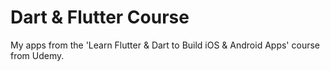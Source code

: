 # Dart & Flutter Course

My apps from the 'Learn Flutter & Dart to Build iOS & Android Apps' course from Udemy.


